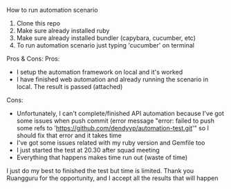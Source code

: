 How to run automation scenario
1. Clone this repo
2. Make sure already installed ruby
3. Make sure already installed bundler (capybara, cucumber, etc)
4. To run automation scenario just typing 'cucumber' on terminal

Pros & Cons:
Pros:
- I setup the automation framework on local and it's worked
- I have finished web automation and already running the scenario in local. The result is passed (attached)

Cons:
- Unfortunately, I can't complete/finished API automation because I've got some issues when push commit (error message "error: failed to push some refs to 'https://github.com/dendyyp/automation-test.git'" so I should fix that error and it takes time
- I've got some issues related with my ruby version and Gemfile too
- I just started the test at 20.30 after squad meeting
- Everything that happens makes time run out (waste of time)

I just do my best to finished the test but time is limited. Thank you Ruangguru for the opportunity, and I accept all the results that will happen
